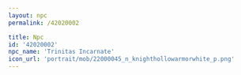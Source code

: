 ```yaml
---
layout: npc
permalink: /42020002

title: Npc
id: '42020002'
npc_name: 'Trinitas Incarnate'
icon_url: 'portrait/mob/22000045_n_knighthollowarmorwhite_p.png'
---
```

